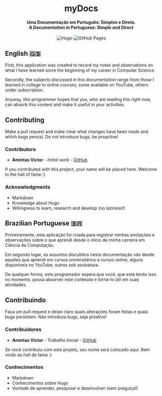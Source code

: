 <h1 align="center">
    myDocs
</h1>
<h4 align="center">
    <b>Uma Documentação em Português: Simples e Direta.</b>
    <br>
    <b>A Documentation in Portuguese: Simple and Direct</b>
</h4>

<p align="center">
  <img alt="Hugo" src="https://img.shields.io/badge/-Hugo-FF4088?style=for-the-badge&logo=hugo&logoColor=white" />
  <img alt="GitHub Pages" src="https://img.shields.io/badge/-GitHub Pages-181717?style=for-the-badge&logo=github&logoColor=white" />
</p>


## English :uk:
First, this application was created to record my notes and observations on what I have learned since the beginning of my career in Computer Science.

Secondly, the subjects discussed in this documentation range from those I learned in college to online courses, some available on YouTube, others under subscription.

Anyway, this programmer hopes that you, who are reading this right now, can absorb this content and make it useful in your activities.

## Contributing
Make a pull request and make clear what changes have been made and which bugs persist. Do not introduce bugs, be proactive!

### **Contributors**
* **Amintas Victor** - *Initial work* - [GitHub](https://github.com/amintasvrp)

 If you contributed with this project, your name will be placed here. Welcome to the hall of fame :)

### Acknowledgments
* Markdown
* Knowledge about Hugo
* Willingness to learn, research and develop (no laziness!)

## Brazilian Portuguese :brazil:
Primeiramente, esta aplicação foi criada para registrar minhas anotações e observações sobre o que aprendi desde o início da minha carreira em Ciência da Computação.

Em segundo lugar, os assuntos discutidos nesta documentação vão desde aqueles que aprendi em cursos universitários a cursos online, alguns disponíveis no YouTube, outros sob assinatura.

De qualquer forma, este programador espera que você, que está lendo isso no momento, possa absorver este conteúdo e torná-lo útil em suas atividades.

## Contribuindo
Faça um pull request e deixe claro quais alterações foram feitas e quais bugs persistem. Não introduza bugs, seja proativo!

### **Contribuidores**
* **Amintas Victor** - *Trabalho Inicial* - [GitHub](https://github.com/amintasvrp)

Se você contribuiu com este projeto, seu nome será colocado aqui. Bem vindo ao hall da fama :)

### Conhecimentos
* Markdown
* Conhecimentos sobre Hugo
* Vontade de aprender, pesquisar e desenvolver (sem preguiça!)
